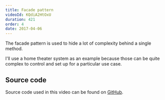 ```yaml
---
title: Facade pattern
videoId: KQdiA2HtOxU
duration: 421
order: 4
date: 2017-04-06
---
```


The facade pattern is used to hide a lot of complexity behind a single method.

I'll use a home theater system as an example because those can be quite complex to control and set up for a particular use case.

## Source code
Source code used in this video can be found on <a href="https://github.com/SavjeeTutorials/typescript-design-patterns" target="_blank">GitHub</a>.